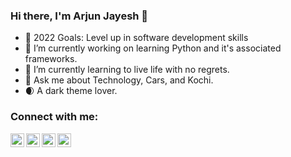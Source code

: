 ### Hi there, I'm Arjun Jayesh 👋

- 🥅 2022 Goals: Level up in software development skills
- 🔭 I’m currently working on learning Python and it's associated frameworks. 
- 🌱 I’m currently learning to live life with no regrets. 
- 💬 Ask me about Technology, Cars, and Kochi.
- :waxing_crescent_moon: A dark theme lover.

### Connect with me:

[<img align="left" alt="arjunjayesh | LinkedIn" width="22px" src="https://img.icons8.com/color/2x/linkedin.png" />][LinkedIn]
[<img align="left" alt="arjunjayesh | G-Mail" width="22px" src="https://img.icons8.com/color/344/gmail--v1.png" />][G-Mail]
[<img align="left" alt="arjunjayesh | Instagram" width="22px" src="https://img.icons8.com/color/344/instagram-new--v1.png" />][Instagram]
[<img align="left" alt="arjunjayesh | WhatsApp" width="22px" src="https://img.icons8.com/color/2x/whatsapp--v1.png" />][WhatsApp]

[LinkedIn]: https://linkedin.com/in/arjunjayesh
[G-Mail]: mailto:9997arjun@gmail.com
[Instagram]: https://www.instagram.com/arjunjayesh97/
[WhatsApp]: https://wa.me/+917012936126
